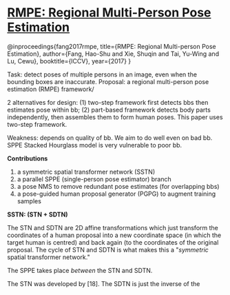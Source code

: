 # [RMPE: Regional Multi-Person Pose Estimation](http://openaccess.thecvf.com/content_ICCV_2017/papers/Fang_RMPE_Regional_Multi-Person_ICCV_2017_paper.pdf)

@inproceedings{fang2017rmpe,
                  title={RMPE: Regional Multi-person Pose Estimation},
                  author={Fang, Hao-Shu and Xie, Shuqin and Tai, Yu-Wing and Lu, Cewu},
                  booktitle={ICCV},
                  year={2017}
                 }

Task: detect poses of multiple persons in an image, even when the bounding boxes are inaccurate.
Proposal: a regional multi-person pose estimation (RMPE) framework/

2 alternatives for design: (1) two-step framework first detects bbs then estimates pose within bb; (2) part-based framework detects body parts independently, then assembles them to form human poses. This paper uses two-step framework.

Weakness: depends on quality of bb. We aim to do well even on bad bb. SPPE Stacked Hourglass model is very vulnerable to poor bb.

**Contributions**

1. a symmetric spatial transformer network (SSTN)
2. a parallel SPPE (single-person pose estimator) branch
3. a pose NMS to remove redundant pose estimates (for overlapping bbs)
4. a pose-guided human proposal generator (PGPG) to augment training samples

**SSTN: (STN + SDTN)**

The STN and SDTN are 2D affine transformations which just transform the coordinates of a human proposal into a new coordinate space (in which the target human is centred) and back again (to the coordinates of the original proposal. The cycle of STN and SDTN is what makes this a "*symmetric* spatial transformer network."

The SPPE takes place *between* the STN and SDTN.

The STN was developed by [18]. The SDTN is just the inverse of the


<!--stackedit_data:
eyJoaXN0b3J5IjpbNjcwNDQ2Mjc2LDE1NzQ0MjgxMzhdfQ==
-->